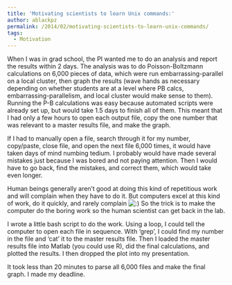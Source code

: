 ```yaml
---
title: 'Motivating scientists to learn Unix commands:'
author: ablackpz
permalink: /2014/02/motivating-scientists-to-learn-unix-commands/
tags:
  - Motivation
---
```

When I was in grad school, the PI wanted me to do an analysis and report the results within 2 days. The analysis was to do Poisson-Boltzmann calculations on 6,000 pieces of data, which were run embarrassing-parallel on a local cluster, then graph the results (wave hands as necessary depending on whether students are at a level where PB calcs, embarrassing-parallelism, and local cluster would make sense to them). Running the P-B calculations was easy because automated scripts were already set up, but would take 1.5 days to finish all of them. This meant that I had only a few hours to open each output file, copy the one number that was relevant to a master results file, and make the graph.

If I had to manually open a file, search through it for my number, copy/paste, close file, and open the next file 6,000 times, it would have taken days of mind numbing tedium. I probably would have made several mistakes just because I was bored and not paying attention. Then I would have to go back, find the mistakes, and correct them, which would take even longer.

Human beings generally aren’t good at doing this kind of repetitious work and will complain when they have to do it. But computers excel at this kind of work, do it quickly, and rarely complain <img src="http://localhost:8080/wp-includes/images/smilies/icon_smile.gif" alt=":)" class="wp-smiley" /> So the trick is to make the computer do the boring work so the human scientist can get back in the lab.

I wrote a little bash script to do the work. Using a loop, I could tell the computer to open each file in sequence. With ‘grep’, I could find my number in the file and ‘cat’ it to the master results file. Then I loaded the master results file into Matlab (you could use R), did the final calculations, and plotted the results. I then dropped the plot into my presentation.

It took less than 20 minutes to parse all 6,000 files and make the final graph. I made my deadline.
